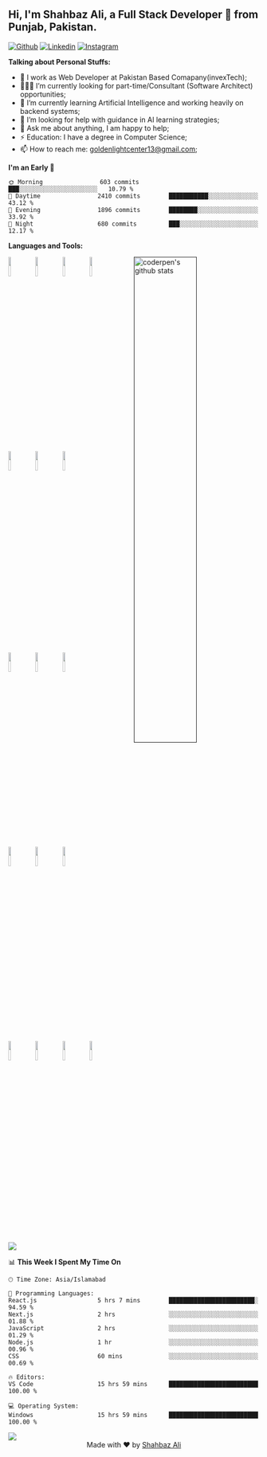 
## Hi, I'm Shahbaz Ali, a Full Stack Developer 🚀 from Punjab, Pakistan.

[![Github](https://img.shields.io/badge/-Github-000?style=flat&logo=Github&logoColor=white)](https://github.com/shahbazalii05)
[![Linkedin](https://img.shields.io/badge/-LinkedIn-blue?style=flat&logo=Linkedin&logoColor=white)](https://www.linkedin.com/in/shahbaz-ali-b59b79242/)
[![Instagram](https://img.shields.io/badge/-Instagram-c13584?style=flat&labelColor=c13584&logo=instagram&logoColor=white)](https://www.instagram.com/shahbaz._.alii?igsh=MW4wbGxwZmd3MDg4bg==)
&nbsp;
<!-- Talking about you -->
**Talking about Personal Stuffs:**



- 💼 I work as Web Developer at Pakistan Based Comapany(invexTech);
- 👨🏽‍💻 I’m currently looking for part-time/Consultant (Software Architect) opportunities;
- 🌱 I’m currently learning Artificial Intelligence and working heavily on backend systems; 
- 🤔 I’m looking for help with guidance in AI learning strategies;
- 💬 Ask me about anything, I am happy to help;
- ⚡️ Education: I have a degree in Computer Science;
- 📫 How to reach me: goldenlightcenter13@gmail.com;

<!--START_SECTION:waka-->
**I'm an Early 🐤** 

```text
🌞 Morning                603 commits         ███░░░░░░░░░░░░░░░░░░░░░░   10.79 % 
🌆 Daytime                2410 commits        ███████████░░░░░░░░░░░░░░   43.12 % 
🌃 Evening                1896 commits        ████████░░░░░░░░░░░░░░░░░   33.92 % 
🌙 Night                  680 commits         ███░░░░░░░░░░░░░░░░░░░░░░   12.17 % 
```
**Languages and Tools:** 

<!-- Your github readme stats
-->
<p>
  <a href="">
    <img width="50%" align="right" alt="coderpen's github stats" src="https://github-readme-stats.vercel.app/api?username=shahbazalii05&show_icons=true" />
  </a>
  
  <!-- Your languages and tools. Be careful with the alignment. 
  You can use this sites to get logos: https://www.vectorlogo.zone or https://simpleicons.org/
  -->
  <code><img width="10%" src="https://www.vectorlogo.zone/logos/reactjs/reactjs-ar21.svg"></code>
  <code><img width="10%" src="https://www.vectorlogo.zone/logos/mongodb/mongodb-ar21.svg"></code>
  <code><img width="10%" src="https://www.vectorlogo.zone/logos/javascript/javascript-ar21.svg"></code>
  <code><img width="10%" src="https://www.vectorlogo.zone/logos/getbootstrap/getbootstrap-ar21.svg"></code>
  <br />
  <code><img width="10%" src="https://www.vectorlogo.zone/logos/nodejs/nodejs-ar21.svg"></code>
  <code><img width="10%" src="https://www.vectorlogo.zone/logos/w3_html5/w3_html5-ar21.svg"></code>
  <code><img width="10%" src="https://www.vectorlogo.zone/logos/expressjs/expressjs-ar21.svg"></code>
 
  <code><img width="10%" src="https://www.vectorlogo.zone/logos/mysql/mysql-ar21.svg"></code>
  <code><img width="10%" src="https://www.vectorlogo.zone/logos/postgresql/postgresql-ar21.svg"></code>
  <code><img width="10%" src="https://www.vectorlogo.zone/logos/mongodb/mongodb-ar21.svg"></code>
  <br />
  <code><img width="10%" src="https://www.vectorlogo.zone/logos/typescriptlang/typescriptlang-ar21.svg"></code>
  <code><img width="10%" src="https://www.vectorlogo.zone/logos/java/java-ar21.svg"></code>
  <code><img width="10%" src="https://www.vectorlogo.zone/logos/tailwindcss/tailwindcss-ar21.svg"></code>
  <br />
  <code><img width="10%" src="https://www.vectorlogo.zone/logos/visualstudio_code/visualstudio_code-ar21.svg"></code>
  <code><img width="10%" src="https://www.vectorlogo.zone/logos/nextjs/nextjs-ar21.svg"></code>
  <code><img width="10%" src="https://www.vectorlogo.zone/logos/w3_css/w3_css-ar21.svg"></code>
  <code><img width="10%" src="https://www.vectorlogo.zone/logos/nestjs/nestjs-ar21.svg"></code>
</p>

<!--x axis divider-->
<img src="/assets/images/horizontal-divider-gradient.gif">

<!--x axis divider-->

📊 **This Week I Spent My Time On** 

```text
🕑︎ Time Zone: Asia/Islamabad

💬 Programming Languages: 
React.js                 5 hrs 7 mins        ████████████████████████░   94.59 % 
Next.js                  2 hrs               ░░░░░░░░░░░░░░░░░░░░░░░░░   01.88 % 
JavaScript               2 hrs               ░░░░░░░░░░░░░░░░░░░░░░░░░   01.29 % 
Node.js                  1 hr                ░░░░░░░░░░░░░░░░░░░░░░░░░   00.96 % 
CSS                      60 mins             ░░░░░░░░░░░░░░░░░░░░░░░░░   00.69 % 

🔥 Editors: 
VS Code                  15 hrs 59 mins      █████████████████████████   100.00 % 

💻 Operating System: 
Windows                  15 hrs 59 mins      █████████████████████████   100.00 % 
```
<!--x axis divider-->
<img src="/assets/images/horizontal-divider-gradient.gif">

<div align="center">
    Made with ❤️ by <a href="https://www.linkedin.com/in/shahbaz-ali-b59b79242/" target="_blank">Shahbaz Ali</a>
</div>
